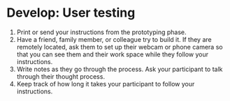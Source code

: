 # Develop: User testing

1. Print or send your instructions from the prototyping phase.
2. Have a friend, family member, or colleague try to build it. If they are remotely located, ask them to set up their webcam or phone camera so that you can see them and their work space while they follow your instructions.
3. Write notes as they go through the process. Ask your participant to talk through their thought process.
4. Keep track of how long it takes your participant to follow your instructions.